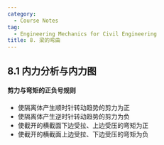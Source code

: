 ```yaml
---
category:
  - Course Notes
tag:
  - Engineering Mechanics for Civil Engineering
title: 8. 梁的弯曲
---
```


## 8.1 内力分析与内力图

#### 剪力与弯矩的正负号规则

- 使隔离体产生顺时针转动趋势的剪力为正
- 使隔离体产生逆时针转动趋势的剪力为负
- 使截开的横截面下边受拉、上边受压的弯矩为正
- 使截开的横截面上边受拉、下边受压的弯矩为负
